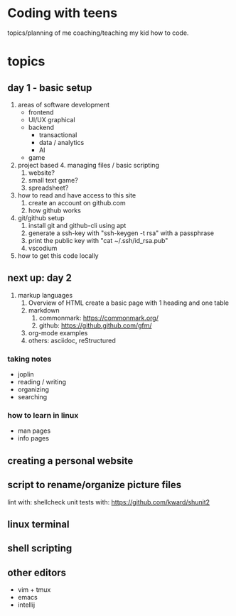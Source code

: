 # Coding with teens

topics/planning of me coaching/teaching my kid how to code.

# topics

## day 1 - basic setup

1. areas of software development
   - frontend
   - UI/UX graphical
   - backend
     - transactional
     - data / analytics
     - AI
   - game
2. project based 4. managing files / basic scripting
   1. website?
   2. small text game?
   3. spreadsheet?
3. how to read and have access to this site
   1. create an account on github.com
   2. how github works
4. git/github setup
   1. install git and github-cli using apt
   2. generate a ssh-key with "ssh-keygen -t rsa" with a passphrase
   3. print the public key with "cat ~/.ssh/id_rsa.pub"
   4. vscodium
5. how to get this code locally

## next up: day 2

1. markup languages
   1. Overview of HTML
      create a basic page with 1 heading and one table
   2. markdown
      1. commonmark: https://commonmark.org/
      2. github: https://github.github.com/gfm/
   3. org-mode examples
   4. others: asciidoc, reStructured

### taking notes

- joplin
- reading / writing
- organizing
- searching

### how to learn in linux

- man pages
- info pages

## creating a personal website

## script to rename/organize picture files

lint with: shellcheck
unit tests with: https://github.com/kward/shunit2

## linux terminal

## shell scripting

## other editors

- vim + tmux
- emacs
- intellij
